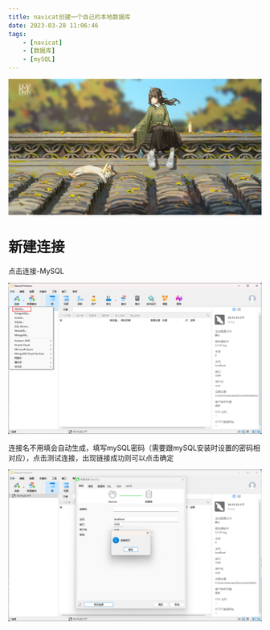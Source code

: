 ```yaml
---
title: navicat创建一个自己的本地数据库
date: 2023-03-28 11:06:46
tags:
    - [navicat]
    - [数据库]
    - [mySQL]
---
```

![](https://raw.githubusercontent.com/marcaas/hexoPicgo/master/wallhaven-y8622k.jpg)
<!-- more -->
# 新建连接

点击连接-MySQL

![](https://raw.githubusercontent.com/marcaas/hexoPicgo/master/20230328111053.png)

连接名不用填会自动生成，填写mySQL密码（需要跟mySQL安装时设置的密码相对应），点击测试连接，出现链接成功则可以点击确定

![](https://raw.githubusercontent.com/marcaas/hexoPicgo/master/20230328112749.png)
